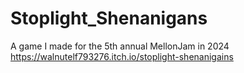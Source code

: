 # Stoplight_Shenanigans
A game I made for the 5th annual MellonJam in 2024
https://walnutelf793276.itch.io/stoplight-shenanigains

